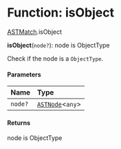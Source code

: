 # Function: isObject

[ASTMatch](/auto-docs/variable-core/modules/ASTMatch.md).isObject

**isObject**(`node?`): node is ObjectType

Check if the node is a `ObjectType`.

#### Parameters

| Name | Type |
| :------ | :------ |
| `node?` | [`ASTNode`](/auto-docs/variable-core/classes/ASTNode.md)<`any`> |

#### Returns

node is ObjectType
